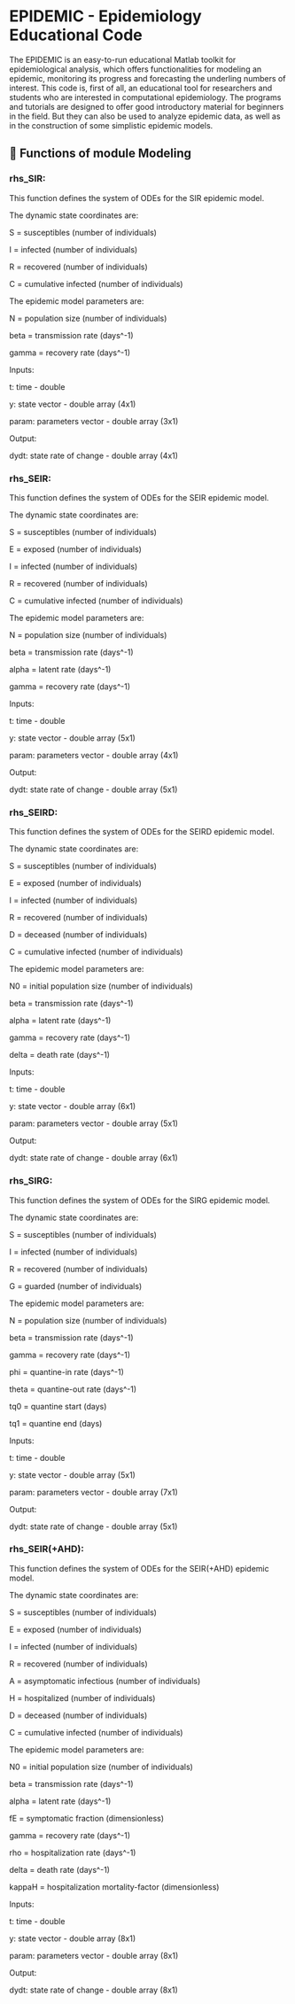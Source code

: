 # EPIDEMIC - Epidemiology Educational Code

The EPIDEMIC is an easy-to-run educational Matlab toolkit for epidemiological analysis, which offers functionalities for modeling an epidemic, monitoring its progress and forecasting the underling numbers of interest. This code is, first of all, an educational tool for researchers and students who are interested in computational epidemiology. The programs and tutorials are designed to offer good introductory material for beginners in the field. But they can also be used to analyze epidemic data, as well as in the construction of some simplistic epidemic models. 

## 🔧 Functions of module Modeling

### rhs_SIR:

This function defines the system of ODEs for the SIR epidemic model.

The dynamic state coordinates are:
  
  S = susceptibles        (number of individuals)
  
  I = infected            (number of individuals)
 
  R = recovered           (number of individuals)
  
  C = cumulative infected (number of individuals)

The epidemic model parameters are:

 N  = population size   (number of individuals)
 
 beta  = transmission rate (days^-1)
 
 gamma = recovery rate     (days^-1)

Inputs:

 t: time                    - double
 
 y: state vector            - double array (4x1)
 
 param: parameters vector   - double array (3x1)
 
Output:

dydt: state rate of change - double array (4x1)

### rhs_SEIR:

This function defines the system of ODEs for the SEIR epidemic model.

The dynamic state coordinates are:
  
  S = susceptibles        (number of individuals)
  
  E = exposed             (number of individuals)
  
  I = infected            (number of individuals)
 
  R = recovered           (number of individuals)
  
  C = cumulative infected (number of individuals)

The epidemic model parameters are:

 N  = population size   (number of individuals)
 
 beta  = transmission rate (days^-1)
 
 alpha = latent rate       (days^-1)
 
 gamma = recovery rate     (days^-1)

Inputs:

 t: time                    - double
 
 y: state vector            - double array (5x1)
 
 param: parameters vector   - double array (4x1)
 
Output:

dydt: state rate of change - double array (5x1)

### rhs_SEIRD:

This function defines the system of ODEs for the SEIRD epidemic model.

The dynamic state coordinates are:
  
  S = susceptibles        (number of individuals)
  
  E = exposed             (number of individuals)
  
  I = infected            (number of individuals)
 
  R = recovered           (number of individuals)
  
  D = deceased            (number of individuals)
  
  C = cumulative infected (number of individuals)

The epidemic model parameters are:

 N0    = initial population size (number of individuals)
 
 beta  = transmission rate (days^-1)
 
 alpha = latent rate       (days^-1)
 
 gamma = recovery rate     (days^-1)
 
 delta = death rate              (days^-1)

Inputs:

 t: time                    - double
 
 y: state vector            - double array (6x1)
 
 param: parameters vector   - double array (5x1)
 
Output:

dydt: state rate of change - double array (6x1)


### rhs_SIRG:

This function defines the system of ODEs for the SIRG epidemic model.

The dynamic state coordinates are:
  
  S = susceptibles        (number of individuals)
  
  I = infected            (number of individuals)
 
  R = recovered           (number of individuals)
  
  G = guarded             (number of individuals)

The epidemic model parameters are:

 N     = population size (number of individuals)
 
 beta  = transmission rate (days^-1)
 
 gamma = recovery rate     (days^-1)
 
 phi   = quantine-in rate  (days^-1)
 
 theta = quantine-out rate (days^-1)
 
 tq0   = quantine start (days)
 
 tq1   = quantine end (days)

Inputs:

 t: time                    - double
 
 y: state vector            - double array (5x1)
 
 param: parameters vector   - double array (7x1)
 
Output:

dydt: state rate of change - double array (5x1)



### rhs_SEIR(+AHD):

This function defines the system of ODEs for the SEIR(+AHD) epidemic model.

The dynamic state coordinates are:
  
  S = susceptibles            (number of individuals)
  
  E = exposed                 (number of individuals)
  
  I = infected                (number of individuals)
 
  R = recovered               (number of individuals)
  
  A = asymptomatic infectious (number of individuals)
  
  H = hospitalized            (number of individuals)
  
  D = deceased                (number of individuals)
  
  C = cumulative infected     (number of individuals)

The epidemic model parameters are:

 N0     = initial population size (number of individuals)
 
 beta   = transmission rate       (days^-1)
 
 alpha  = latent rate             (days^-1)
 
 fE     = symptomatic fraction    (dimensionless)
 
 gamma  = recovery rate           (days^-1)
 
 rho    = hospitalization rate    (days^-1)
  
 delta  = death rate              (days^-1)
 
 kappaH = hospitalization mortality-factor   (dimensionless)

Inputs:

 t: time                    - double
 
 y: state vector            - double array (8x1)
 
 param: parameters vector   - double array (8x1)
 
Output:

dydt: state rate of change - double array (8x1)

